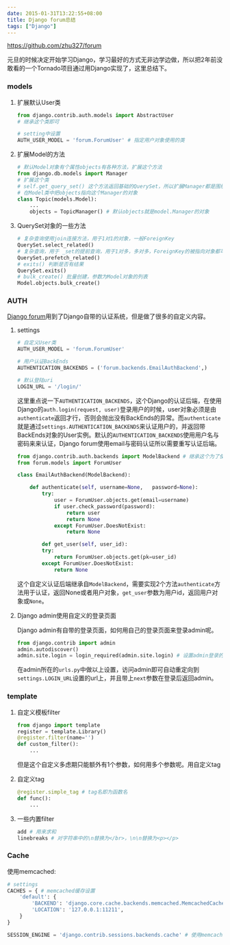 ```yaml
---
date: 2015-01-31T13:22:55+08:00
title: Django forum总结
tags: ["Django"]
---
```


<https://github.com/zhu327/forum>

元旦的时候决定开始学习Django，学习最好的方式无非边学边做，所以把2年前没敢看的一个Tornado项目通过用Django实现了，这里总结下。

### models

1. 扩展默认User类

    ```python
    from django.contrib.auth.models import AbstractUser
    # 继承这个类即可

    # setting中设置
    AUTH_USER_MODEL = 'forum.ForumUser' # 指定用户对象使用的类
    ```

2. 扩展Model的方法

    ```python
    # 默认Model对象有个属性objects有各种方法，扩展这个方法
    from django.db.models import Manager
    # 扩展这个类
    # self.get_query_set() 这个方法返回基础的QuerySet，所以扩展Manager都是围绕这个方法来写
    # 在Model类中把objects指向这个Manager的对象
    class Topic(models.Model):
        ...
        objects = TopicManager() # 默认objects就是model.Manager的对象
    ```

3. QuerySet对象的一些方法

    ```python
    # 复杂查询使用join连接方法，用于1对1的对象，一般ForeignKey
    QuerySet.select_related()
    # 复杂查询，用于 _set的提前查询，用于1对多，多对多，ForeignKey的被指向对象都可以，通过SQL in方法
    QuerySet.prefetch_related()
    # exits() 判断是否有结果
    QuerySet.exits()
    # bulk_create() 批量创建，参数为Model对象的列表
    Model.objects.bulk_create()
    ```

### AUTH

[Django forum](https://github.com/zhu327/forum)用到了Django自带的认证系统，但是做了很多的自定义内容。

1. settings

    ```python
    # 自定义User类
    AUTH_USER_MODEL = 'forum.ForumUser'

    # 用户认证BackEnds
    AUTHENTICATION_BACKENDS = ('forum.backends.EmailAuthBackend',)

    # 默认登陆uri
    LOGIN_URL = '/login/'
    ```

    这里重点说一下`AUTHENTICATION_BACKENDS`，这个Django的认证后端，在使用Django的`auth.login(request, user)`登录用户的时候，user对象必须是由`authenticate`返回才行，否则会抛出没有BackEnds的异常。而`authenticate`就是通过`settings.AUTHENTICATION_BACKENDS`来认证用户的，并返回带BackEnds对象的User实例。默认的`AUTHENTICATION_BACKENDS`使用用户名与密码来来认证，Django forum使用email与密码认证所以需要重写认证后端。

    ```python
    from django.contrib.auth.backends import ModelBackend # 继承这个为了使用admin的权限控制
    from forum.models import ForumUser

    class EmailAuthBackend(ModelBackend):

        def authenticate(self, username=None,   password=None):
            try:
                user = ForumUser.objects.get(email=username)
                if user.check_password(password):
                    return user
                    return None
                except ForumUser.DoesNotExist:
                    return None

            def get_user(self, user_id):
            try:
                return ForumUser.objects.get(pk=user_id)
            except ForumUser.DoesNotExist:
                return None
    ```

    这个自定义认证后端继承自`ModelBackend`，需要实现2个方法`authenticate`方法用于认证，返回None或者用户对象，`get_user`参数为用户id，返回用户对象或`None`。

2. Django admin使用自定义的登录页面

    Django admin有自带的登录页面，如何用自己的登录页面来登录admin呢。

    ```python
    from django.contrib import admin
    admin.autodiscover()
    admin.site.login = login_required(admin.site.login) # 设置admin登录的页面，settings.LOGIN_URL
    ```

    在admin所在的`urls.py`中做以上设置，访问admin即可自动重定向到`settings.LOGIN_URL`设置的url上，并且带上`next`参数在登录后返回admin。

### template

1. 自定义模板filter

    ```python
    from django import template
    register = template.Library()
    @register.filter(name='')
    def custom_filter():
        ...
    ```

    但是这个自定义多虑期只能额外有1个参数，如何用多个参数呢。用自定义tag

2. 自定义tag

    ```python
    @register.simple_tag # tag名即为函数名
    def func():
        ...
    ```

3. 一些内置filter

    ```python
    add # 用来求和
    linebreaks # 对字符串中的\n替换为</br>，\n\n替换为<p></p>
    ```

### Cache

使用memcached:

```python
# settings
CACHES = { # memcached缓存设置
    'default': {
        'BACKEND': 'django.core.cache.backends.memcached.MemcachedCache',
        'LOCATION': '127.0.0.1:11211',
    }
}

SESSION_ENGINE = 'django.contrib.sessions.backends.cache' # 使用memcached存储session
```
